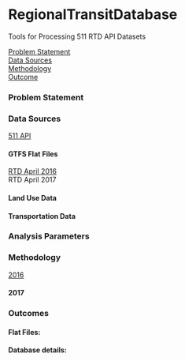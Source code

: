# RegionalTransitDatabase  

Tools for Processing 511 RTD API Datasets  

[Problem Statement](#problem-statement)   
[Data Sources](#data-sources)   
[Methodology](#methodology)   
[Outcome](#outcome)   

### Problem Statement  

### Data Sources   

[511 API](https://metrotrans-my.sharepoint.com/personal/ksmith_mtc_ca_gov/_layouts/15/WopiFrame.aspx?sourcedoc=%7B2FB81C2E-8CF6-4BA4-8994-6B36F7E1B647%7D&file=511%20Data%20API%20Documentation.docx&action=default )   

#### GTFS Flat Files    
[RTD April 2016](https://mtcdrive.box.com/v/gtfs)  
RTD April 2017   

#### Land Use Data    

#### Transportation Data   

### Analysis Parameters   

### Methodology   

[2016](https://metrotrans-my.sharepoint.com/personal/ksmith_mtc_ca_gov/_layouts/15/guestaccess.aspx?guestaccesstoken=LaSLmz8PqjHcCy3J9t5JWiVYbBx2wq7AOn7XAeSI65c%3d&docid=2_1b3fffc8d501f42949c5c14bb423aa445)

#### 2017   

### Outcomes  

#### Flat Files:  

#### Database details:  